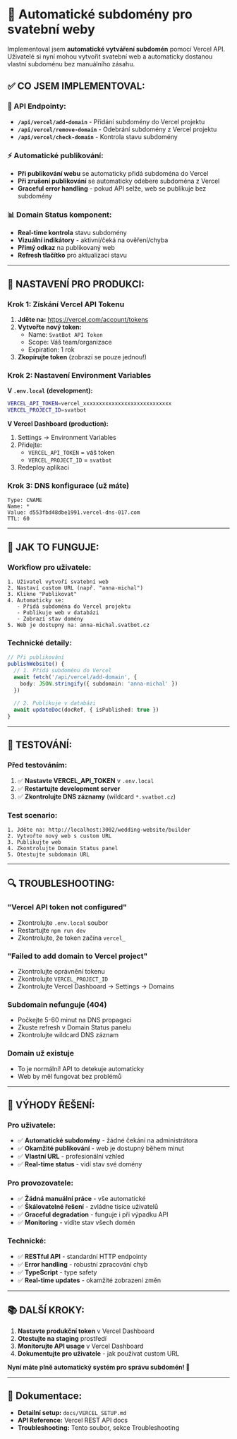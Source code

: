 # 🚀 Automatické subdomény pro svatební weby

Implementoval jsem **automatické vytváření subdomén** pomocí Vercel API. Uživatelé si nyní mohou vytvořit svatební web a automaticky dostanou vlastní subdoménu bez manuálního zásahu.

## ✅ **CO JSEM IMPLEMENTOVAL:**

### **🔧 API Endpointy:**
- **`/api/vercel/add-domain`** - Přidání subdomény do Vercel projektu
- **`/api/vercel/remove-domain`** - Odebrání subdomény z Vercel projektu  
- **`/api/vercel/check-domain`** - Kontrola stavu subdomény

### **⚡ Automatické publikování:**
- **Při publikování webu** se automaticky přidá subdoména do Vercel
- **Při zrušení publikování** se automaticky odebere subdoména z Vercel
- **Graceful error handling** - pokud API selže, web se publikuje bez subdomény

### **📊 Domain Status komponent:**
- **Real-time kontrola** stavu subdomény
- **Vizuální indikátory** - aktivní/čeká na ověření/chyba
- **Přímý odkaz** na publikovaný web
- **Refresh tlačítko** pro aktualizaci stavu

---

## 🔧 **NASTAVENÍ PRO PRODUKCI:**

### **Krok 1: Získání Vercel API Tokenu**

1. **Jděte na:** https://vercel.com/account/tokens
2. **Vytvořte nový token:**
   - Name: `SvatBot API Token`
   - Scope: Váš team/organizace
   - Expiration: 1 rok
3. **Zkopírujte token** (zobrazí se pouze jednou!)

### **Krok 2: Nastavení Environment Variables**

**V `.env.local` (development):**
```bash
VERCEL_API_TOKEN=vercel_xxxxxxxxxxxxxxxxxxxxxxxxxxxx
VERCEL_PROJECT_ID=svatbot
```

**V Vercel Dashboard (production):**
1. Settings → Environment Variables
2. Přidejte:
   - `VERCEL_API_TOKEN` = váš token
   - `VERCEL_PROJECT_ID` = `svatbot`
3. Redeploy aplikaci

### **Krok 3: DNS konfigurace (už máte)**
```
Type: CNAME
Name: *
Value: d553fbd48dbe1991.vercel-dns-017.com
TTL: 60
```

---

## 🎯 **JAK TO FUNGUJE:**

### **Workflow pro uživatele:**
```
1. Uživatel vytvoří svatební web
2. Nastaví custom URL (např. "anna-michal")
3. Klikne "Publikovat"
4. Automaticky se:
   - Přidá subdoména do Vercel projektu
   - Publikuje web v databázi
   - Zobrazí stav domény
5. Web je dostupný na: anna-michal.svatbot.cz
```

### **Technické detaily:**
```typescript
// Při publikování
publishWebsite() {
  // 1. Přidá subdoménu do Vercel
  await fetch('/api/vercel/add-domain', {
    body: JSON.stringify({ subdomain: 'anna-michal' })
  })
  
  // 2. Publikuje v databázi
  await updateDoc(docRef, { isPublished: true })
}
```

---

## 🧪 **TESTOVÁNÍ:**

### **Před testováním:**
1. ✅ **Nastavte VERCEL_API_TOKEN** v `.env.local`
2. ✅ **Restartujte development server**
3. ✅ **Zkontrolujte DNS záznamy** (wildcard `*.svatbot.cz`)

### **Test scenario:**
```
1. Jděte na: http://localhost:3002/wedding-website/builder
2. Vytvořte nový web s custom URL
3. Publikujte web
4. Zkontrolujte Domain Status panel
5. Otestujte subdomain URL
```

---

## 🔍 **TROUBLESHOOTING:**

### **"Vercel API token not configured"**
- Zkontrolujte `.env.local` soubor
- Restartujte `npm run dev`
- Zkontrolujte, že token začína `vercel_`

### **"Failed to add domain to Vercel project"**
- Zkontrolujte oprávnění tokenu
- Zkontrolujte `VERCEL_PROJECT_ID`
- Zkontrolujte Vercel Dashboard → Settings → Domains

### **Subdomain nefunguje (404)**
- Počkejte 5-60 minut na DNS propagaci
- Zkuste refresh v Domain Status panelu
- Zkontrolujte wildcard DNS záznam

### **Domain už existuje**
- To je normální! API to detekuje automaticky
- Web by měl fungovat bez problémů

---

## 🚀 **VÝHODY ŘEŠENÍ:**

### **Pro uživatele:**
- ✅ **Automatické subdomény** - žádné čekání na administrátora
- ✅ **Okamžité publikování** - web je dostupný během minut
- ✅ **Vlastní URL** - profesionální vzhled
- ✅ **Real-time status** - vidí stav své domény

### **Pro provozovatele:**
- ✅ **Žádná manuální práce** - vše automatické
- ✅ **Škálovatelné řešení** - zvládne tisíce uživatelů
- ✅ **Graceful degradation** - funguje i při výpadku API
- ✅ **Monitoring** - vidíte stav všech domén

### **Technické:**
- ✅ **RESTful API** - standardní HTTP endpointy
- ✅ **Error handling** - robustní zpracování chyb
- ✅ **TypeScript** - type safety
- ✅ **Real-time updates** - okamžité zobrazení změn

---

## 📚 **DALŠÍ KROKY:**

1. **Nastavte produkční token** v Vercel Dashboard
2. **Otestujte na staging** prostředí
3. **Monitorujte API usage** v Vercel Dashboard
4. **Dokumentujte pro uživatele** - jak používat custom URL

**Nyní máte plně automatický systém pro správu subdomén! 🎉**

---

## 📖 **Dokumentace:**

- **Detailní setup:** `docs/VERCEL_SETUP.md`
- **API Reference:** Vercel REST API docs
- **Troubleshooting:** Tento soubor, sekce Troubleshooting
